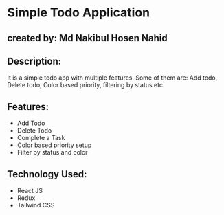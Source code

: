 # Simple Todo Application

## created by: Md Nakibul Hosen Nahid

## Description:

It is a simple todo app with multiple features. Some of them are: Add todo, Delete todo, Color based priority, filtering by status etc.

## Features:

- Add Todo
- Delete Todo
- Complete a Task
- Color based priority setup
- Filter by status and color

## Technology Used:

- React JS
- Redux
- Tailwind CSS
